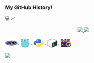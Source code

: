 
### My GitHub History!  
:computer:
:chart_with_upwards_trend:  
<div align="center">
  <a href="https://github.com/wagnerbizarro">
  <img height="180em" src="https://github-readme-stats.vercel.app/api?username=wagnerbizarro&show_icons=true&theme=dark&include_all_commits=true&count_private=true"/>
  <img height="180em" src="https://github-readme-stats.vercel.app/api/top-langs/?username=wagnerbizarro&layout=compact&langs_count=7&theme=dark"/>
</div>
 
<div style="display: inline_block"><br>
  <img align="center" alt="Wagner-php" height="30" width="40" src="https://raw.githubusercontent.com/devicons/devicon/master/icons/php/php-original.svg">
  <img align="center" alt="Wagner-Go" height="30" width="40" src="https://raw.githubusercontent.com/devicons/devicon/master/icons/go/go-original.svg">
  <img align="center" alt="Wagner-python" height="30" width="40" src="https://raw.githubusercontent.com/devicons/devicon/master/icons/python/python-original.svg">
  <img align="center" alt="Wagner-bash" height="30" width="40" src="https://raw.githubusercontent.com/devicons/devicon/master/icons/bash/bash-original.svg">
  <img align="center" alt="Wagner-msdos" height="30" width="40" src="https://raw.githubusercontent.com/devicons/devicon/master/icons/msdos/msdos-original.svg">
  </br></br>

  <div> 
  <a href="https://www.linkedin.com/in/wagnerbizarro" target="_blank"><img src="https://img.shields.io/badge/-LinkedIn-%230077B5?style=for-the-badge&logo=linkedin&logoColor=white" target="_blank"></a> 
 
</div>
